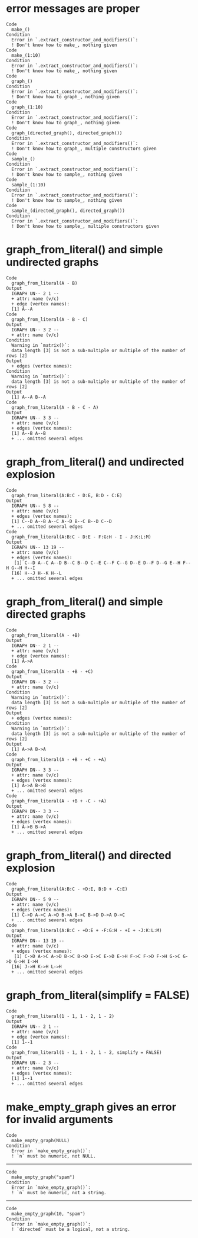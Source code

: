 # error messages are proper

    Code
      make_()
    Condition
      Error in `.extract_constructor_and_modifiers()`:
      ! Don't know how to make_, nothing given
    Code
      make_(1:10)
    Condition
      Error in `.extract_constructor_and_modifiers()`:
      ! Don't know how to make_, nothing given
    Code
      graph_()
    Condition
      Error in `.extract_constructor_and_modifiers()`:
      ! Don't know how to graph_, nothing given
    Code
      graph_(1:10)
    Condition
      Error in `.extract_constructor_and_modifiers()`:
      ! Don't know how to graph_, nothing given
    Code
      graph_(directed_graph(), directed_graph())
    Condition
      Error in `.extract_constructor_and_modifiers()`:
      ! Don't know how to graph_, multiple constructors given
    Code
      sample_()
    Condition
      Error in `.extract_constructor_and_modifiers()`:
      ! Don't know how to sample_, nothing given
    Code
      sample_(1:10)
    Condition
      Error in `.extract_constructor_and_modifiers()`:
      ! Don't know how to sample_, nothing given
    Code
      sample_(directed_graph(), directed_graph())
    Condition
      Error in `.extract_constructor_and_modifiers()`:
      ! Don't know how to sample_, multiple constructors given

# graph_from_literal() and simple undirected graphs

    Code
      graph_from_literal(A - B)
    Output
      IGRAPH UN-- 2 1 -- 
      + attr: name (v/c)
      + edge (vertex names):
      [1] A--A
    Code
      graph_from_literal(A - B - C)
    Output
      IGRAPH UN-- 3 2 -- 
      + attr: name (v/c)
    Condition
      Warning in `matrix()`:
      data length [3] is not a sub-multiple or multiple of the number of rows [2]
    Output
      + edges (vertex names):
    Condition
      Warning in `matrix()`:
      data length [3] is not a sub-multiple or multiple of the number of rows [2]
    Output
      [1] A--A B--A
    Code
      graph_from_literal(A - B - C - A)
    Output
      IGRAPH UN-- 3 3 -- 
      + attr: name (v/c)
      + edges (vertex names):
      [1] A--B A--B
      + ... omitted several edges

# graph_from_literal() and undirected explosion

    Code
      graph_from_literal(A:B:C - D:E, B:D - C:E)
    Output
      IGRAPH UN-- 5 8 -- 
      + attr: name (v/c)
      + edges (vertex names):
      [1] C--D A--B A--C A--D B--C B--D C--D
      + ... omitted several edges
    Code
      graph_from_literal(A:B:C - D:E - F:G:H - I - J:K:L:M)
    Output
      IGRAPH UN-- 13 19 -- 
      + attr: name (v/c)
      + edges (vertex names):
       [1] C--D A--C A--D B--C B--D C--E C--F C--G D--E D--F D--G E--H F--H G--H H--I
      [16] H--J H--K H--L
      + ... omitted several edges

# graph_from_literal() and simple directed graphs

    Code
      graph_from_literal(A - +B)
    Output
      IGRAPH DN-- 2 1 -- 
      + attr: name (v/c)
      + edge (vertex names):
      [1] A->A
    Code
      graph_from_literal(A - +B - +C)
    Output
      IGRAPH DN-- 3 2 -- 
      + attr: name (v/c)
    Condition
      Warning in `matrix()`:
      data length [3] is not a sub-multiple or multiple of the number of rows [2]
    Output
      + edges (vertex names):
    Condition
      Warning in `matrix()`:
      data length [3] is not a sub-multiple or multiple of the number of rows [2]
    Output
      [1] A->A B->A
    Code
      graph_from_literal(A - +B - +C - +A)
    Output
      IGRAPH DN-- 3 3 -- 
      + attr: name (v/c)
      + edges (vertex names):
      [1] A->A B->B
      + ... omitted several edges
    Code
      graph_from_literal(A - +B + -C - +A)
    Output
      IGRAPH DN-- 3 3 -- 
      + attr: name (v/c)
      + edges (vertex names):
      [1] A->B B->A
      + ... omitted several edges

# graph_from_literal() and directed explosion

    Code
      graph_from_literal(A:B:C - +D:E, B:D + -C:E)
    Output
      IGRAPH DN-- 5 9 -- 
      + attr: name (v/c)
      + edges (vertex names):
      [1] C->D A->C A->D B->A B->C B->D D->A D->C
      + ... omitted several edges
    Code
      graph_from_literal(A:B:C - +D:E + -F:G:H - +I + -J:K:L:M)
    Output
      IGRAPH DN-- 13 19 -- 
      + attr: name (v/c)
      + edges (vertex names):
       [1] C->D A->C A->D B->C B->D E->C E->D E->H F->C F->D F->H G->C G->D G->H I->H
      [16] J->H K->H L->H
      + ... omitted several edges

# graph_from_literal(simplify = FALSE)

    Code
      graph_from_literal(1 - 1, 1 - 2, 1 - 2)
    Output
      IGRAPH UN-- 2 1 -- 
      + attr: name (v/c)
      + edge (vertex names):
      [1] 1--1
    Code
      graph_from_literal(1 - 1, 1 - 2, 1 - 2, simplify = FALSE)
    Output
      IGRAPH UN-- 2 3 -- 
      + attr: name (v/c)
      + edges (vertex names):
      [1] 1--1
      + ... omitted several edges

# make_empty_graph gives an error for invalid arguments

    Code
      make_empty_graph(NULL)
    Condition
      Error in `make_empty_graph()`:
      ! `n` must be numeric, not NULL.

---

    Code
      make_empty_graph("spam")
    Condition
      Error in `make_empty_graph()`:
      ! `n` must be numeric, not a string.

---

    Code
      make_empty_graph(10, "spam")
    Condition
      Error in `make_empty_graph()`:
      ! `directed` must be a logical, not a string.

